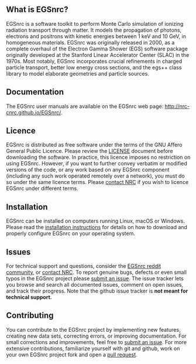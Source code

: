 ## What is EGSnrc?

EGSnrc is a software toolkit to perform Monte Carlo simulation of
ionizing radiation transport through matter. It models the propagation
of photons, electrons and positrons with kinetic energies between
1&nbsp;keV and 10&nbsp;GeV, in homogeneous materials. EGSnrc was originally
released in 2000, as a complete overhaul of the Electron Gamma Shower (EGS)
software package originally developed at the Stanford Linear Accelerator
Center (SLAC) in the 1970s. Most notably, EGSnrc incorporates crucial
refinements in charged particle transport, better low energy cross
sections, and the egs++ class library to model elaborate geometries and
particle sources.


## Documentation

The EGSnrc user manuals are available on the EGSnrc web page:
http://nrc-cnrc.github.io/EGSnrc/.


## Licence

EGSnrc is distributed as free software under the terms of the GNU Affero
General Public Licence. Please review the [LICENSE](LICENCE.md) document
before downloading the software. In practice, this licence imposes no
restriction on using EGSnrc. However, if you want to further convey
verbatim or modified versions of the code, or any work based on any
EGSnrc component (including any such work operated remotely over a
network), you must do so under the same licence terms. Please
[contact NRC](http://www.nrc-cnrc.gc.ca/eng/solutions/advisory/egsnrc_index.html)
if you wish to licence EGSnrc under different terms.


## Installation

EGSnrc can be installed on computers running Linux, macOS or Windows. Please
read the [installation instructions](https://github.com/nrc-cnrc/EGSnrc/wiki/Installation-overview)
for details on how to download and properly configure EGSnrc on your operating system.


## Issues

For technical support and questions, consider the
[EGSnrc reddit community](https://www.reddit.com/r/EGSnrc), or
[contact NRC](http://www.nrc-cnrc.gc.ca/eng/solutions/advisory/egsnrc_index.html). To report
genuine bugs, defects or even small typos in the EGSnrc project please
[submit an issue](https://github.com/nrc-cnrc/EGSnrc/issues). The issue tracker lets you
browse and search all documented issues, comment on open issues, and track their
progress. Note that the github issue tracker is **not meant for technical support.**


## Contributing

You can contribute to the EGSnrc project by implementing new features, creating
new data sets, correcting errors, or improving documentation. For small
corrections and improvements, feel free to
[submit an issue](https://github.com/nrc-cnrc/EGSnrc/issues). For more extensive
contributions, familiarize yourself with git and github, work on your own EGSnrc
project fork and open a
[pull request](https://github.com/nrc-cnrc/EGSnrc/issues).

